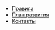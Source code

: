 <ul>
  <li><a href="tos">Правила</a></li>
  <li><a href="roadmap">План развития</a></li>
  <li><a href="contacts">Контакты</a></li>
</ul>
